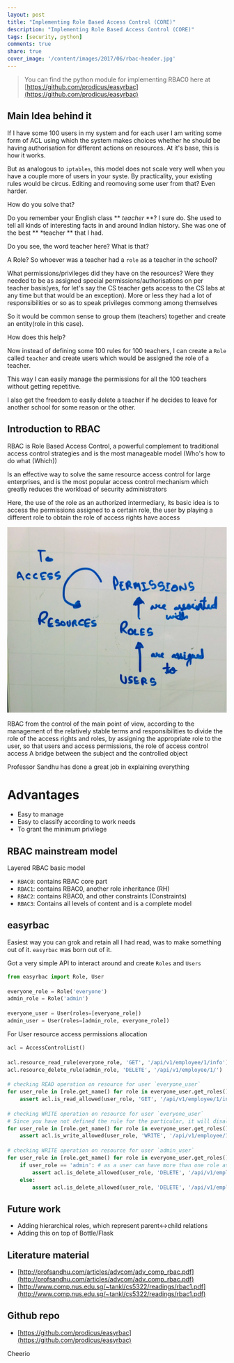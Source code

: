 ```yaml
---
layout: post
title: "Implementing Role Based Access Control (CORE)"
description: "Implementing Role Based Access Control (CORE)"
tags: [security, python]
comments: true
share: true
cover_image: '/content/images/2017/06/rbac-header.jpg'
---
```


> You can find the python module for implementing RBAC0 here at [https://github.com/prodicus/easyrbac](https://github.com/prodicus/easyrbac)

## Main Idea behind it

If I have some 100 users in my system and for each user I am writing some form of ACL using which the system makes choices whether he should be having authorisation for different actions on resources. At it's base, this is how it works.

But as analogous to `iptables`, this model does not scale very well when you have a couple more of users in your syste. By practicality, your existing rules would be circus. Editing and reomoving some user from that? Even harder. 

How do you solve that?

Do you remember your English class ** *teacher* **? I sure do. She used to tell all kinds of interesting facts in and around Indian history. She was one of the best ** *teacher ** that I had. 

Do you see, the word teacher here? What is that?

A Role? So whoever was a teacher had a `role` as a teacher in the school? 

What permissions/privileges did they have on the resources? Were they needed to be as assigned special permissions/authorisations on per teacher basis(yes, for let's say the CS teacher gets access to the CS labs at any time but that would be an exception). More or less they had a lot of responsibilities or so as to speak privileges commong among themselves

So it would be common sense to group them (teachers) together and create an entity(role in this case).

How does this help?

Now instead of defining some 100 rules for 100 teachers, I can create a `Role` called `teacher` and create users which would be assigned the role of a teacher. 

This way I can easily manage the permissions for all the 100 teachers without getting repetitive. 

I also get the freedom to easily delete a teacher if he decides to leave for another school for some reason or the other. 

## Introduction to RBAC

RBAC is Role Based Access Control, a powerful complement to traditional access control strategies and is the most manageable model (Who's how to do what (Which))

Is an effective way to solve the same resource access control for large enterprises, and is the most popular access control mechanism which greatly reduces the workload of security administrators

Here, the use of the role as an authorized intermediary, its basic idea is to access the permissions assigned to a certain role, the user by playing a different role to obtain the role of access rights have access

<center><img src="/content/images/2017/06/rbac_model.jpg"></center>

RBAC from the control of the main point of view, according to the management of the relatively stable terms and responsibilities to divide the role of the access rights and roles, by assigning the appropriate role to the user, so that users and access permissions, the role of access control access A bridge between the subject and the controlled object

Professor Sandhu has done a great job in explaining everything

# Advantages

- Easy to manage
- Easy to classify according to work needs
- To grant the minimum privilege

## RBAC mainstream model

Layered RBAC basic model

- `RBAC0`: contains RBAC core part
- `RBAC1`: contains RBAC0, another role inheritance (RH)
- `RBAC2`: contains RBAC0, and other constraints (Constraints)
- `RBAC3`: Contains all levels of content and is a complete model

## easyrbac

Easiest way you can grok and retain all I had read, was to make something out of it. `easyrbac` was born out of it. 

Got a very simple API to interact around and create `Roles` and `Users`

```python
from easyrbac import Role, User

everyone_role = Role('everyone')
admin_role = Role('admin')

everyone_user = User(roles=[everyone_role])
admin_user = User(roles=[admin_role, everyone_role])
```

For User resource access permissions allocation

```python
acl = AccessControlList()

acl.resource_read_rule(everyone_role, 'GET', '/api/v1/employee/1/info')
acl.resource_delete_rule(admin_role, 'DELETE', '/api/v1/employee/1/')

# checking READ operation on resource for user `everyone_user`
for user_role in [role.get_name() for role in everyone_user.get_roles()]:
    assert acl.is_read_allowed(user_role, 'GET', '/api/v1/employee/1/info') == True

# checking WRITE operation on resource for user `everyone_user`
# Since you have not defined the rule for the particular, it will disallow any such operation by default.
for user_role in [role.get_name() for role in everyone_user.get_roles()]:
    assert acl.is_write_allowed(user_role, 'WRITE', '/api/v1/employee/1/info') == False

# checking WRITE operation on resource for user `admin_user`
for user_role in [role.get_name() for role in everyone_user.get_roles()]:
    if user_role == 'admin': # as a user can have more than one role assigned to them
        assert acl.is_delete_allowed(user_role, 'DELETE', '/api/v1/employee/1/') == True
    else:
        assert acl.is_delete_allowed(user_role, 'DELETE', '/api/v1/employee/1/') == False
```

## Future work

- Adding hierarchical roles, which represent parent<->child relations
- Adding this on top of Bottle/Flask

## Literature material

- [http://profsandhu.com/articles/advcom/adv_comp_rbac.pdf](http://profsandhu.com/articles/advcom/adv_comp_rbac.pdf)
- [http://www.comp.nus.edu.sg/~tankl/cs5322/readings/rbac1.pdf](http://www.comp.nus.edu.sg/~tankl/cs5322/readings/rbac1.pdf)

## Github repo

- [https://github.com/prodicus/easyrbac](https://github.com/prodicus/easyrbac)

Cheerio